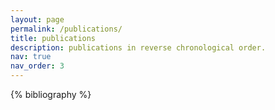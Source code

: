 ```yaml
---
layout: page
permalink: /publications/
title: publications
description: publications in reverse chronological order.
nav: true
nav_order: 3
---
```


<!-- _pages/publications.md -->

<!-- Bibsearch Feature -->

<div class="publications">

{% bibliography %}

</div>
